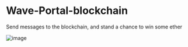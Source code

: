# Wave-Portal-blockchain

Send messages to the blockchain, and stand a chance to win some ether

![image](https://user-images.githubusercontent.com/84982038/168277118-445e6d3a-4b95-44b5-904c-e6e77609cee0.png)
